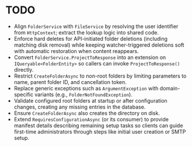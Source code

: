 # TODO

- Align `FolderService` with `FileService` by resolving the user identifier from `HttpContext`; extract the lookup logic into shared code.
- Enforce hard deletes for API-initiated folder deletions (including matching disk removal) while keeping watcher-triggered deletions soft with automatic restoration when content reappears.
- Convert `FolderService.ProjectToResponse` into an extension on `IQueryable<FolderEntity>` so callers can invoke `ProjectToResponse()` directly.
- Restrict `CreateFolderAsync` to non-root folders by limiting parameters to name, parent folder ID, and cancellation token.
- Replace generic exceptions such as `ArgumentException` with domain-specific variants (e.g., `FolderNotFoundException`).
- Validate configured root folders at startup or after configuration changes, creating any missing entries in the database.
- Ensure `CreateFolderAsync` also creates the directory on disk.
- Extend `RequiresConfigurationAsync` (or its consumer) to provide manifest details describing remaining setup tasks so clients can guide first-time administrators through steps like initial user creation or SMTP setup.
